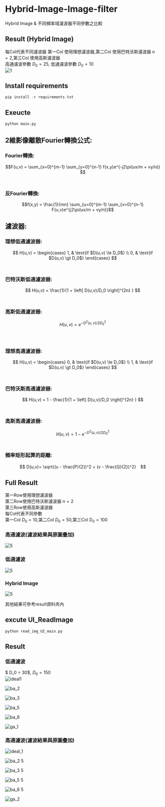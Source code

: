 # Hybrid-Image-Image-filter

Hybrid Image & 不同頻率域濾波器不同參數之比較 <br>
## Result (Hybrid Image)
每Col代表不同濾波器
第一Col 使用理想濾波器,第二Col 使用巴特沃斯濾波器 $n=2$,第三Col 使用高斯濾波器<br>
高通濾波參數 $D_0 = 25$, 低通濾波參數 $D_0 = 10$<br>
![1](https://user-images.githubusercontent.com/49235533/210938177-5ec01e41-6ea0-4b56-840b-53ab1817d268.jpg)

## Install requirements
```C
pip install -r requirements.txt
```

## Exeucte
```C
python main.py
```
## 2維影像離散Fourier轉換公式:
### Fourier轉換:
$$F(u,v) = \sum_{x=0}^{m-1} \sum_{y=0}^{n-1} f(x,y)e^{-j2\pi(ux/m + vy/n)} $$ <br>
### 反Fourier轉換:
$$f(x,y) = \frac{1}{mn} \sum_{u=0}^{m-1} \sum_{v=0}^{n-1} F(u,v)e^{j2\pi(ux/m + vy/n)}$$

## 濾波器:
### 理想低通濾波器:
  $$
  H(u,v) =
  \begin{cases}
  1,  & \text{if $D(u,v) \le D_0$} \\
  0, & \text{if $D(u,v) \gt D_0$}
  \end{cases}
  $$<br>

### 巴特沃斯低通濾波器:
  $$
  H(u,v) = \frac{1}{1 + \left[ D(u,v)/D_0  \right]^{2n} }
  $$<br>

### 高斯低通濾波器:
  $$
  H(u,v) = e^{-D^2(u,v)/2D_{0}^{2}}
  $$<br>
  <br>
  
### 理想高通濾波器:
  $$
  H(u,v) =
  \begin{cases}
  0,  & \text{if $D(u,v) \le D_0$} \\
  1, & \text{if $D(u,v) \gt D_0$}
  \end{cases}
  $$<br>

### 巴特沃斯高通濾波器:
  $$
  H(u,v) = 1 - \frac{1}{1 + \left[ D(u,v)/D_0  \right]^{2n} }
  $$<br>

### 高斯高通濾波器:
  $$
  H(u,v) = 1 - e^{-D^2(u,v)/2D_{0}^{2}}
  $$<br>
  
### 頻率矩形起算的距離:
  $$ D(u,v)= \sqrt{(u - \frac{P}{2})^2 + (v - \frac{Q}{2})^2}　$$

## Full Result
第一Row使用理想濾波器<br>
第二Row使用巴特沃斯濾波器 $n=2$<br>
第三Row使用高斯濾波器<br>
每Col代表不同參數<br>
第一Col $D_0 = 10$,第二Col $D_0 = 50$,第三Col $D_0 = 100$<br>

### 高通濾波(濾波結果與原圖疊加)
![5](https://user-images.githubusercontent.com/49235533/210935655-c08e88ac-bd3f-4ba3-a66c-7318e133de1b.jpg)<br>

### 低通濾波
![5](https://user-images.githubusercontent.com/49235533/210935724-05615d30-43d8-4863-a988-5b59c006003d.jpg)<br>

### Hybrid Image
![5](https://user-images.githubusercontent.com/49235533/210935797-ff75aa64-97b0-47c1-ab0d-fa87aa7bd927.jpg)<br>

其他結果可參考result資料夾內

## excute UI_ReadImage
```C
python read_img_UI_main.py
```

## Result

### 低通濾波
$                    D_0 = 30$,                                                            $D_0 = 150$<br>
![ideal1](https://user-images.githubusercontent.com/49235533/214922513-17da2639-b24b-4c2e-aee7-5ab8464ed388.JPG)

![ba_2](https://user-images.githubusercontent.com/49235533/214922557-4d9239ba-4f18-4ec2-8814-b17f6dbb1338.JPG)

![ba_3](https://user-images.githubusercontent.com/49235533/214922573-10af3bc1-67d9-4ea1-8027-75eebc12d210.JPG)

![ba_5](https://user-images.githubusercontent.com/49235533/214922582-ba7bc8c8-7d29-42b6-a29c-85f249bb4262.JPG)

![ba_6](https://user-images.githubusercontent.com/49235533/214922589-4d6184fc-b709-40db-a79d-91707215f9be.JPG)

![ga_1](https://user-images.githubusercontent.com/49235533/214922602-11a8a57d-6194-4329-b1f8-c96d44fb24f2.JPG)

### 高通濾波(濾波結果與原圖疊加)
![ideal_1](https://user-images.githubusercontent.com/49235533/214922625-d6259109-1e3d-4f0b-a921-800e29ba32de.JPG)

![ba_2 5](https://user-images.githubusercontent.com/49235533/214922635-55f5aa47-2d40-4a19-9fb6-a191a6960ab0.JPG)

![ba_3 5](https://user-images.githubusercontent.com/49235533/214922644-0f3a2e7b-5ada-41b7-a98d-59581455919b.JPG)

![ba_5 5](https://user-images.githubusercontent.com/49235533/214922660-2f18a028-ccc8-421d-9750-ea94b35388f5.JPG)

![ba_6 5](https://user-images.githubusercontent.com/49235533/214922677-12cfde05-bcba-438b-83cc-ebc1d6cd0c49.JPG)

![ga_2](https://user-images.githubusercontent.com/49235533/214922687-a742bf63-955b-4f16-b246-d1cc10c27e58.JPG)











